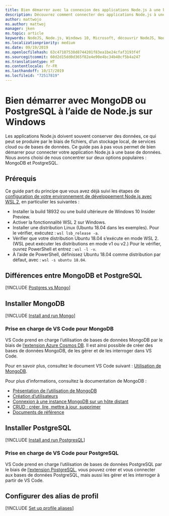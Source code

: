 ```yaml
---
title: Bien démarrer avec la connexion des applications Node.js à une base de données
description: Découvrez comment connecter des applications Node.js à une base de données sur Windows.
author: mattwojo
ms.author: mattwoj
manager: jken
ms.topic: article
keywords: NodeJS, Node.js, Windows 10, Microsoft, découvrir NodeJS, Node sur Windows, Node sur WSL, Node sur Linux sur Windows, installer Node sur Windows, NodeJS avec VS Code, développer avec Node sur Windows, développer avec NodeJS sur Windows, installer Node sur WSL, NodeJS sur le Sous-système Windows pour Linux
ms.localizationpriority: medium
ms.date: 09/19/2019
ms.openlocfilehash: 63c47107538d8744201f83ea1be24cfaf3193f4f
ms.sourcegitcommit: 60d2d15dd0d365f82e4e90e4bc34b40cf5b4a247
ms.translationtype: HT
ms.contentlocale: fr-FR
ms.lasthandoff: 10/17/2019
ms.locfileid: "72517819"
---
```

# <a name="get-started-using-mongodb-or-postgresql-with-nodejs-on-windows"></a>Bien démarrer avec MongoDB ou PostgreSQL à l’aide de Node.js sur Windows

Les applications Node.js doivent souvent conserver des données, ce qui peut se produire par le biais de fichiers, d’un stockage local, de services cloud ou de bases de données. Ce guide pas à pas vous permet de bien démarrer pour connecter votre application Node.js à une base de données. Nous avons choisi de nous concentrer sur deux options populaires : MongoDB et PostgreSQL.

## <a name="prerequisites"></a>Prérequis

Ce guide part du principe que vous avez déjà suivi les étapes de [configuration de votre environnement de développement Node.js avec WSL 2](./setup-on-wsl2.md), en particulier les suivantes :

- Installer la build 18932 ou une build ultérieure de Windows 10 Insider Preview.
- Activer la fonctionnalité WSL 2 sur Windows.
- Installer une distribution Linux (Ubuntu 18.04 dans les exemples). Pour le vérifier, exécutez : `wsl lsb_release -a`.
- Vérifier que votre distribution Ubuntu 18.04 s’exécute en mode WSL 2. (WSL peut exécuter les distributions en mode v1 ou v2.) Pour le vérifier, ouvrez PowerShell et entrez : `wsl -l -v`.
- À l’aide de PowerShell, définissez Ubuntu 18.04 comme distribution par défaut, avec : `wsl -s ubuntu 18.04`.

## <a name="differences-between-mongodb-and-postgresql"></a>Différences entre MongoDB et PostgreSQL

[!INCLUDE [Postgres vs Mongo](../includes/postgres-v-mongo.md)]

## <a name="install-mongodb"></a>Installer MongoDB

[!INCLUDE [Install and run Mongo](../includes/install-and-run-mongo.md)]

### <a name="vs-code-support-for-mongodb"></a>Prise en charge de VS Code pour MongoDB

VS Code prend en charge l’utilisation de bases de données MongoDB par le biais de [l’extension Azure Cosmos DB](https://marketplace.visualstudio.com/items?itemName=ms-azuretools.vscode-cosmosdb). Il est ainsi possible de créer des bases de données MongoDB, de les gérer et de les interroger dans VS Code.

Pour en savoir plus, consultez le document VS Code suivant : [Utilisation de MongoDB](https://code.visualstudio.com/docs/azure/mongodb).

Pour plus d’informations, consultez la documentation de MongoDB :

- [Présentation de l’utilisation de MongoDB](https://docs.mongodb.com/manual/introduction/)
- [Création d’utilisateurs](https://docs.mongodb.com/manual/tutorial/create-users/)
- [Connexion à une instance MongoDB sur un hôte distant](https://docs.mongodb.com/manual/mongo/#mongodb-instance-on-a-remote-host)
- [CRUD : créer, lire, mettre à jour, supprimer](https://docs.mongodb.com/manual/crud/)
- [Documents de référence](https://docs.mongodb.com/manual/reference/)

## <a name="install-postgresql"></a>Installer PostgreSQL

[!INCLUDE [Install and run PostgresQL](../includes/install-and-run-postgres.md)]

### <a name="vs-code-support-for-postgresql"></a>Prise en charge de VS Code pour PostgreSQL

VS Code prend en charge l’utilisation de bases de données PostgreSQL par le biais de [l’extension PostgreSQL](https://marketplace.visualstudio.com/items?itemName=ms-ossdata.vscode-postgresql), vous pouvez créer et vous connecter aux bases de données PostgreSQL, mais aussi les gérer et les interroger à partir de VS Code.

## <a name="set-up-profile-aliases"></a>Configurer des alias de profil

[!INCLUDE [Set up profile aliases](../includes/profile-aliases.md)]
